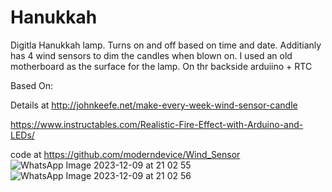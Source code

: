 # Hanukkah
Digitla Hanukkah lamp. Turns on and off based on time and date.
Additianly has 4 wind sensors to dim the candles when blown on.
I used an old motherboard as the surface for the lamp. On thr backside arduiino + RTC 

Based On:

  Details at http://johnkeefe.net/make-every-week-wind-sensor-candle

  https://www.instructables.com/Realistic-Fire-Effect-with-Arduino-and-LEDs/

  code at https://github.com/moderndevice/Wind_Sensor
![WhatsApp Image 2023-12-09 at 21 02 55](https://github.com/dstavy/Hanukkah/assets/1362887/6a9b4986-2776-4fc6-807d-9723fee93fc3)
![WhatsApp Image 2023-12-09 at 21 02 56](https://github.com/dstavy/Hanukkah/assets/1362887/4fbe3e46-d23e-419c-9d57-ff4115dd05fb)
